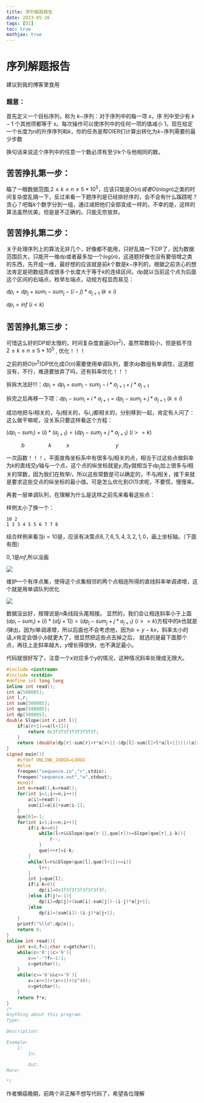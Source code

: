 ```yaml
---
title: 序列解题报告
date: 2023-05-26
tags: [OI]
toc: true
mathjax: true
---
```


# 序列解题报告

建议到我的博客里食用

### 题意：
首先定义一个目标序列，称为 $k-$序列：对于序列中的每一项 $s$，序
列中至少有 $k-1$ 个其他项都等于 $s$。每次操作可以使序列中的任何一项的值减小 $1$。现在给定一个长度为$n$的升序序列和$k$，你的任务是帮OIER们计算出转化为$k-$序列需要的最少步数

换句话来说这个序列中的任意一个数必须有至少k个与他相同的数。

## 苦苦挣扎第一步：

瞄了一眼数据范围,$2 \leq k \leq n \leq 5*10^5$，应该只能是$O(n)或者O(nlogn)$之类的时间复杂度乱搞一下，反过来看一下题序列是已经排好序的，会不会有什么蹊跷呢？贪心？吧每$k$个数字分到一组，通过减把他们全部变成一样的，不幸的是，这样的算法虽然优美，但是是不正确的。只能无奈放弃。

## 苦苦挣扎第二步：
关于处理序列上的算法无非几个，好像都不能用，只好乱搞一下DP了，因为数据范围巨大，只能开一维dp或者最多加一个$log(n)$，这道题好像也没有要倍增之类的东西，先开成一维，最好想的应该就是前$k$个数是$k-$序列的，根据之前贪心的想法肯定是把数组弄成很多个长度大于等于$k$的连续区间，dp就以当前这个点为后面这个区间的右端点，枚举左端点，动规方程显而易见：

$dp_i=dp_j+sum_i-sum_j-(i-j)*a_{j+1}$ $(k \leq i)$

$dp_i=inf$ $(i<k)$

## 苦苦挣扎第三步：
可惜这么好的DP却太慢的，时间复杂度直逼$O(n^2)$，虽然常数较小，但是抵不住 $2 \leq k \leq n \leq 5*10^5$ , 优化！！！

之前的把$O(n^2)$DP优化成$O(n)$需要使用单调队列，要求dp数组有单调性，这道题没有，不行，难道要放弃了吗，还有斜率优化！！！

拆拆大法好!!!：$dp_i=dp_j+sum_i-sum_j-i*a_{j+1}+j*a_{j+1}$

拆完之后再移一下项：$dp_i-sum_i+i*a_{j+1}=dp_j-sum_j+j*a_{j+1}$ $(k \leq i)$

成功地把与$i$相关的，与$j$相关的，与$i,j$都相关的，分别移到一起，肯定有人问了：这么做干嘛呢，没关系只要这样看这个方程：

$(dp_i-sum_i)+(i)*(a_{j+1})=(dp_j-sum_j+j*a_{j+1})$ $(i>=k)$

$~~~~~~~~~~b~~~~~~~~~~~~~~~~k~~~~~~~~~~x~~~~~~~~~~~~~~~~~~~~~~~~~~~~~~~y$

一次函数！！！，平面直角坐标系中有很多与$j$相关的点，相当于过这些点做斜率为$k$的直线交$y$轴与一个点，这个点的纵坐标就是$y$,而$y$就相当于$dp_j$加上很多与$i$相关的常数，因为我们在枚举$i$，所以这些常数是可以确定的，不与$j$相关，接下来就是要求这些交点的纵坐标的最小值。可是怎么优化到$O(1)$求呢，不要慌，慢慢来。

再套一层单调队列，在理解为什么是这样之前先来看看这些点：

样例太小了换一个：
```
10 2
1 3 3 4 5 5 6 7 7 8
```

结合样例来看当$i=10$是，应该有决策点$8,7,6,5,4,3,2,1,0$，画上坐标轴。（下面有图）

$0,1$是$inf$,所以没画

![](https://cdn.luogu.com.cn/upload/image_hosting/wqa19j6l.png)

维护一个有序点集，使得这个点集相邻的两个点相连所得的直线斜率单调递增，这个就是用单调队列优化

![](https://cdn.luogu.com.cn/upload/image_hosting/pvs9l1vj.png)

数据没出好，按理说是$n$条线段头尾相接。
显然的，我们会让相连斜率小于上面$(dp_i-sum_i)+(i)*(a[j+1])=(dp_j-sum_j+j*a_{j+1})$ $(i>=k)$方程中的$k$也就是$i$弹出，因为$i$单调递增，所以后面也不会考虑他，因为$b=y-kx$，斜率太小的话,$x$肯定会很小,$b$就更大了，很显然把这些点去掉之后，
就选的是最下面那个点，再往上走斜率越大，$y$增长得很快，也不满足最小。

代码就很好写了，注意一个$x$对应多个$y$的情况，这种情况斜率处理成无限大。

```cpp
#include <iostream>
#include <cstdio>
#define int long long
inline int read();
int a[500005];
int l,r;
int sum[500005];
int que[500005];
int dp[500005];
double Slope(int r,int l){
    if(a[r+1]==a[l+1]){
        return 0x3f3f3f3f3f3f3f3f;
    }
    return (double(dp[r]-sum[r]+r*a[r+1]-(dp[l]-sum[l]+l*a[l+1])))/(a[r+1]-a[l+1]);
}
signed main(){
	#ifdef ONLINE_JUDGE=LUOGU
	#else
	freopen("sequence.in","r",stdin);
	freopen("sequence.out","w",stdout);
	#endif
    int n=read(),k=read();
    for(int i=1;i<=n;i++){
        a[i]=read();
        sum[i]=a[i]+sum[i-1];
    }
    que[0]=-1;  
    for(int i=1;i<=n;i++){
        if(i-k>=0){
            while(l<r&&Slope(que[r-1],que[r])>=Slope(que[r],i-k)){
                r--;
            }
            que[++r]=i-k;
        }
        while(l<r&&Slope(que[l],que[l+1])<=i){
            l++;
        }
        int j=que[l];
        if(i-k<0){
            dp[i]=0x3f3f3f3f3f3f3f3f;
        }else if(j!=-1){
            dp[i]=dp[j]+(sum[i]-sum[j])-(i-j)*a[j+1];
        }else
            dp[i]=(sum[i])-(i-j)*a[j+1];
    }
    printf("%lld",dp[n]);
	return 0;
}
inline int read(){
	int x=0,f=1;char c=getchar();
	while(c<'0'||c>'9'){
		c=='-'?f=-1:1;
		c=getchar();
	}
	while(c>='0'&&c<='9'){
		x=(x<<3)+(x<<1)+(c^48);
		c=getchar();
	}
	return f*x;
}
/*
Anything about this program:
Type:

Description:

Example:
	1:
		In:

		Out:
More:

*/


```

作者懒癌晚期，前两个非正解不想写代码了，希望各位理解
